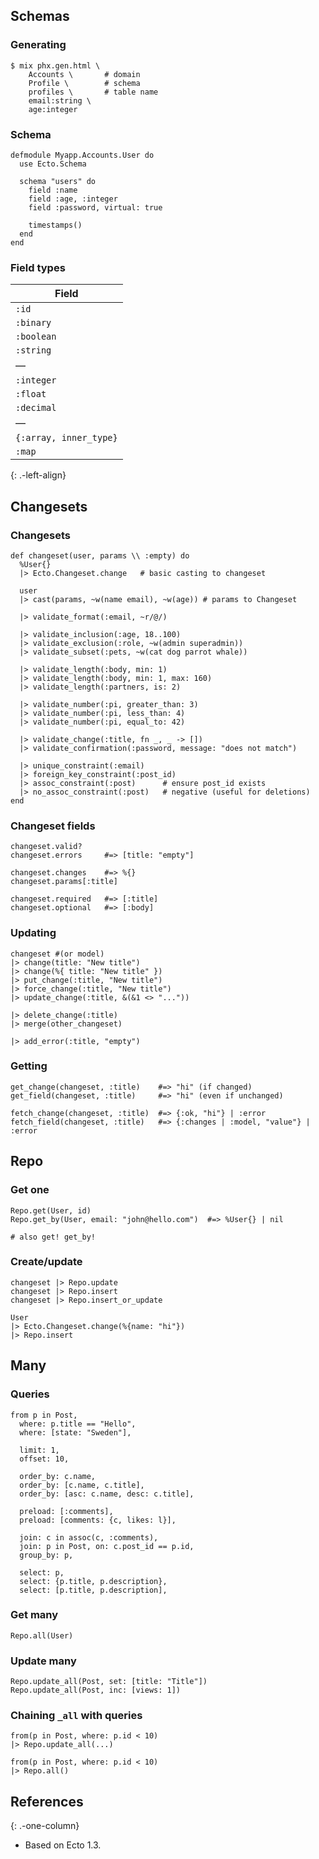 Schemas
-------

### Generating

    $ mix phx.gen.html \
        Accounts \       # domain
        Profile \        # schema
        profiles \       # table name
        email:string \
        age:integer

### Schema

    defmodule Myapp.Accounts.User do
      use Ecto.Schema

      schema "users" do
        field :name
        field :age, :integer
        field :password, virtual: true

        timestamps()
      end
    end

### Field types

<table><thead><tr class="header"><th>Field</th></tr></thead><tbody><tr class="odd"><td><code>:id</code></td></tr><tr class="even"><td><code>:binary</code></td></tr><tr class="odd"><td><code>:boolean</code></td></tr><tr class="even"><td><code>:string</code></td></tr><tr class="odd"><td>—</td></tr><tr class="even"><td><code>:integer</code></td></tr><tr class="odd"><td><code>:float</code></td></tr><tr class="even"><td><code>:decimal</code></td></tr><tr class="odd"><td>—</td></tr><tr class="even"><td><code>{:array, inner_type}</code></td></tr><tr class="odd"><td><code>:map</code></td></tr></tbody></table>

{: .-left-align}

Changesets
----------

### Changesets

    def changeset(user, params \\ :empty) do
      %User{}
      |> Ecto.Changeset.change   # basic casting to changeset

      user
      |> cast(params, ~w(name email), ~w(age)) # params to Changeset

      |> validate_format(:email, ~r/@/)

      |> validate_inclusion(:age, 18..100)
      |> validate_exclusion(:role, ~w(admin superadmin))
      |> validate_subset(:pets, ~w(cat dog parrot whale))

      |> validate_length(:body, min: 1)
      |> validate_length(:body, min: 1, max: 160)
      |> validate_length(:partners, is: 2)

      |> validate_number(:pi, greater_than: 3)
      |> validate_number(:pi, less_than: 4)
      |> validate_number(:pi, equal_to: 42)

      |> validate_change(:title, fn _, _ -> [])
      |> validate_confirmation(:password, message: "does not match")

      |> unique_constraint(:email)
      |> foreign_key_constraint(:post_id)
      |> assoc_constraint(:post)      # ensure post_id exists
      |> no_assoc_constraint(:post)   # negative (useful for deletions)
    end

### Changeset fields

    changeset.valid?
    changeset.errors     #=> [title: "empty"]

    changeset.changes    #=> %{}
    changeset.params[:title]

    changeset.required   #=> [:title]
    changeset.optional   #=> [:body]

### Updating

    changeset #(or model)
    |> change(title: "New title")
    |> change(%{ title: "New title" })
    |> put_change(:title, "New title")
    |> force_change(:title, "New title")
    |> update_change(:title, &(&1 <> "..."))

    |> delete_change(:title)
    |> merge(other_changeset)

    |> add_error(:title, "empty")

### Getting

    get_change(changeset, :title)    #=> "hi" (if changed)
    get_field(changeset, :title)     #=> "hi" (even if unchanged)

    fetch_change(changeset, :title)  #=> {:ok, "hi"} | :error
    fetch_field(changeset, :title)   #=> {:changes | :model, "value"} | :error

Repo
----

### Get one

    Repo.get(User, id)
    Repo.get_by(User, email: "john@hello.com")  #=> %User{} | nil

    # also get! get_by!

### Create/update

    changeset |> Repo.update
    changeset |> Repo.insert
    changeset |> Repo.insert_or_update

    User
    |> Ecto.Changeset.change(%{name: "hi"})
    |> Repo.insert

Many
----

### Queries

    from p in Post,
      where: p.title == "Hello",
      where: [state: "Sweden"],

      limit: 1,
      offset: 10,

      order_by: c.name,
      order_by: [c.name, c.title],
      order_by: [asc: c.name, desc: c.title],

      preload: [:comments],
      preload: [comments: {c, likes: l}],

      join: c in assoc(c, :comments),
      join: p in Post, on: c.post_id == p.id,
      group_by: p,

      select: p,
      select: {p.title, p.description},
      select: [p.title, p.description],

### Get many

    Repo.all(User)

### Update many

    Repo.update_all(Post, set: [title: "Title"])
    Repo.update_all(Post, inc: [views: 1])

### Chaining `_all` with queries

    from(p in Post, where: p.id < 10)
    |> Repo.update_all(...)

    from(p in Post, where: p.id < 10)
    |> Repo.all()

References
----------

{: .-one-column}

-   Based on Ecto 1.3.
